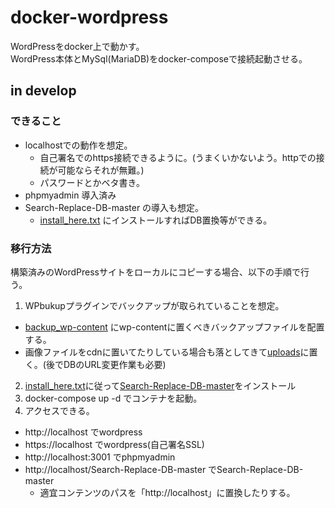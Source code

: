 # docker-wordpress

WordPressをdocker上で動かす。  
WordPress本体とMySql(MariaDB)をdocker-composeで接続起動させる。

## in develop

### できること

- localhostでの動作を想定。
  - 自己署名でのhttps接続できるように。(うまくいかないよう。httpでの接続が可能ならそれが無難。)
  - パスワードとかベタ書き。
- phpmyadmin 導入済み
- Search-Replace-DB-master の導入も想定。
  - [ install_here.txt](Search-Replace-DB-master%2F%20install_here.txt) にインストールすればDB置換等ができる。

### 移行方法

構築済みのWordPressサイトをローカルにコピーする場合、以下の手順で行う。
1. WPbukupプラグインでバックアップが取られていることを想定。
  - [backup_wp-content](backup_wp-content) にwp-contentに置くべきバックアップファイルを配置する。
  - 画像ファイルをcdnに置いてたりしている場合も落としてきて[uploads](backup_wp-content%2Fuploads)に置く。(後でDBのURL変更作業も必要)
2. [install_here.txt](Search-Replace-DB-master%2F%20install_here.txt)に従って[Search-Replace-DB-master](https://interconnectit.com/search-and-replace-for-wordpress-databases/)をインストール
3. docker-compose up -d でコンテナを起動。
4. アクセスできる。
  - http://localhost でwordpress
  - https://localhost でwordpress(自己署名SSL)
  - http://localhost:3001 でphpmyadmin
  - http://localhost/Search-Replace-DB-master でSearch-Replace-DB-master
    - 適宜コンテンツのパスを「http://localhost」に置換したりする。 

